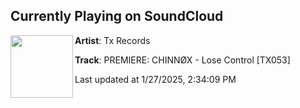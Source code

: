 ## Currently Playing on SoundCloud

[<img align="left" width="100" src="https://i1.sndcdn.com/artworks-yPpGFdfhAEobI0AP-1tyb4g-t500x500.png">](https://soundcloud.com/txrecords/premiere-chinnox-lose-control-tx053?in=saxurn/sets/zooted/)

**Artist**: Tx Records 

**Track**: PREMIERE: CHINNØX - Lose Control [TX053]

Last updated at 1/27/2025, 2:34:09 PM
